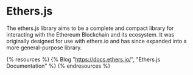 # Ethers.js

The ethers.js library aims to be a complete and compact library for interacting with the Ethereum Blockchain and its ecosystem. It was originally designed for use with ethers.io and has since expanded into a more general-purpose library.

{% resources %}
  {% Blog "https://docs.ethers.io/", "Ethers.js Documentation" %}
{% endresources %}
